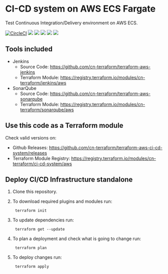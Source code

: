 # CI-CD system on AWS ECS Fargate

Test Continuous Integration/Delivery environment on AWS ECS.

[![CircleCI](https://circleci.com/gh/cn-terraform/terraform-aws-ci-cd-system/tree/main.svg?style=svg)](https://circleci.com/gh/cn-terraform/terraform-aws-ci-cd-system/tree/main)
[![](https://img.shields.io/github/license/cn-terraform/terraform-aws-ci-cd-system)](https://github.com/cn-terraform/terraform-aws-ci-cd-system)
[![](https://img.shields.io/github/issues/cn-terraform/terraform-aws-ci-cd-system)](https://github.com/cn-terraform/terraform-aws-ci-cd-system)
[![](https://img.shields.io/github/issues-closed/cn-terraform/terraform-aws-ci-cd-system)](https://github.com/cn-terraform/terraform-aws-ci-cd-system)
[![](https://img.shields.io/github/languages/code-size/cn-terraform/terraform-aws-ci-cd-system)](https://github.com/cn-terraform/terraform-aws-ci-cd-system)
[![](https://img.shields.io/github/repo-size/cn-terraform/terraform-aws-ci-cd-system)](https://github.com/cn-terraform/terraform-aws-ci-cd-system)

## Tools included

* Jenkins
    - Source Code: <https://github.com/cn-terraform/terraform-aws-jenkins>
    - Terraform Module: <https://registry.terraform.io/modules/cn-terraform/jenkins/aws>
* SonarQube
    - Source Code: <https://github.com/cn-terraform/terraform-aws-sonarqube>
    - Terraform Module: <https://registry.terraform.io/modules/cn-terraform/sonarqube/aws>

## Use this code as a Terraform module

Check valid versions on:
* Github Releases: <https://github.com/cn-terraform/terraform-aws-ci-cd-system/releases>
* Terraform Module Registry: <https://registry.terraform.io/modules/cn-terraform/ci-cd-system/aws>

## Deploy CI/CD Infrastructure standalone

1. Clone this repository.

2. To download required plugins and modules run:

        terraform init

3. To update dependencies run:

        terraform get --update

4. To plan a deployment and check what is going to change run:

        terraform plan

5. To deploy changes run:

        terraform apply
